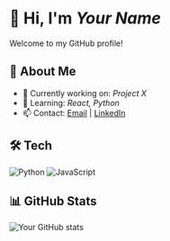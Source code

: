 # 👋 Hi, I'm *Your Name*
Welcome to my GitHub profile!

## 🔭 About Me
- 🔭 Currently working on: *Project X*
- 🌱 Learning: *React, Python*
- 📫 Contact: [Email](mailto:you@example.com) | [LinkedIn](https://linkedin.com/in/yourprofile)

## 🛠 Tech
![Python](https://img.shields.io/badge/-Python-3776AB?style=for-the-badge)
![JavaScript](https://img.shields.io/badge/-JavaScript-F7DF1E?style=for-the-badge)

## 📊 GitHub Stats
![Your GitHub stats](https://github-readme-stats.vercel.app/api?username=YOUR_USERNAME&show_icons=true)
